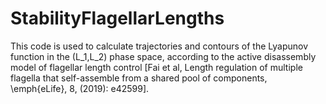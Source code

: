 # StabilityFlagellarLengths

This code is used to calculate trajectories and contours of the Lyapunov function in the (L_1,L_2) phase space, according to the active disassembly model of flagellar length control [Fai et al, Length regulation of multiple flagella that self-assemble from a shared pool of components, \emph{eLife}, 8, (2019): e42599].
